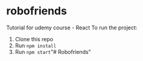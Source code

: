 # robofriends
Tutorial for udemy course - React
To run the project:

1. Clone this repo
2. Run `npm install`
3. Run `npm start`"# Robofriends" 
